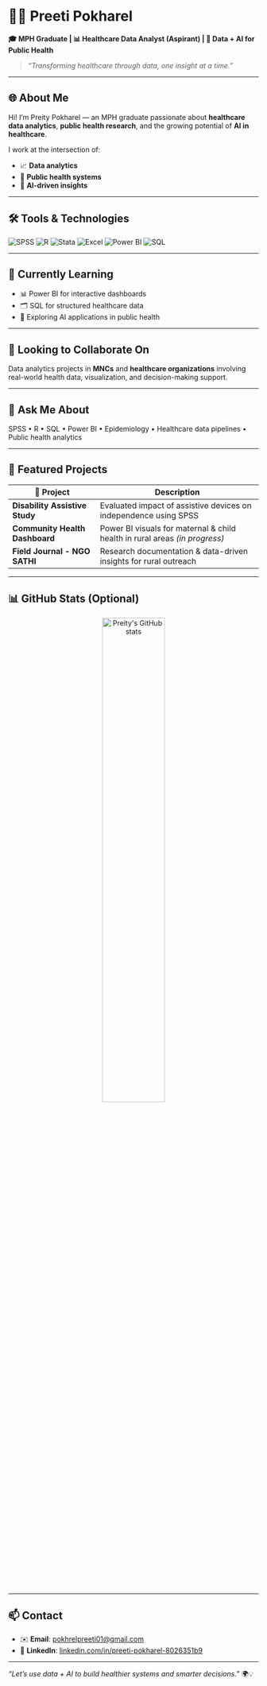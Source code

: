 # 👩‍⚕️ Preeti Pokharel

**🎓 MPH Graduate | 📊 Healthcare Data Analyst (Aspirant) | 🤖 Data + AI for Public Health**

> _“Transforming healthcare through data, one insight at a time.”_

---

## 🌐 About Me

Hi! I’m Preity Pokharel — an MPH graduate passionate about **healthcare data analytics**, **public health research**, and the growing potential of **AI in healthcare**.

I work at the intersection of:
- 📈 **Data analytics**
- 🧬 **Public health systems**
- 🤖 **AI-driven insights**

---

## 🛠️ Tools & Technologies

![SPSS](https://img.shields.io/badge/-SPSS-blue?logo=spss&style=flat-square)
![R](https://img.shields.io/badge/-R-276DC3?logo=r&logoColor=white&style=flat-square)
![Stata](https://img.shields.io/badge/-Stata-007ACC?style=flat-square)
![Excel](https://img.shields.io/badge/-Excel-217346?logo=microsoft-excel&logoColor=white&style=flat-square)
![Power BI](https://img.shields.io/badge/-PowerBI-F2C811?logo=powerbi&logoColor=black&style=flat-square)
![SQL](https://img.shields.io/badge/-SQL-4479A1?logo=mysql&logoColor=white&style=flat-square)

---

## 🔬 Currently Learning

- 📊 Power BI for interactive dashboards  
- 🗂 SQL for structured healthcare data  
- 🤖 Exploring AI applications in public health

---

## 🤝 Looking to Collaborate On

Data analytics projects in **MNCs** and **healthcare organizations** involving real-world health data, visualization, and decision-making support.

---

## 💬 Ask Me About

SPSS • R • SQL • Power BI • Epidemiology • Healthcare data pipelines • Public health analytics

---

## 📁 Featured Projects

| 📌 Project | Description |
|-----------|-------------|
| **Disability Assistive Study** | Evaluated impact of assistive devices on independence using SPSS |
| **Community Health Dashboard** | Power BI visuals for maternal & child health in rural areas *(in progress)* |
| **Field Journal - NGO SATHI** | Research documentation & data-driven insights for rural outreach |

---

## 📊 GitHub Stats (Optional)

<p align="center">
  <img src="https://github-readme-stats.vercel.app/api?username=yourusername&show_icons=true&theme=default" alt="Preity's GitHub stats" width="50%">
</p>

---

## 📫 Contact

- ✉️ **Email**: pokhrelpreeti01@gmail.com  
- 🔗 **LinkedIn**: [linkedin.com/in/preeti-pokharel-8026351b9](https://www.linkedin.com/in/preeti-pokharel-8026351b9)

---

_“Let’s use data + AI to build healthier systems and smarter decisions.”_ 🌍💡
